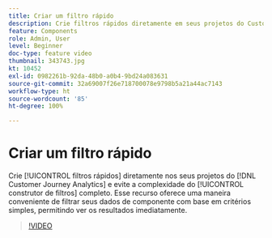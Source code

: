 ```yaml
---
title: Criar um filtro rápido
description: Crie filtros rápidos diretamente em seus projetos do Customer Journey Analytics e evite a complexidade do construtor de filtros completo. Esse recurso oferece uma maneira conveniente de filtrar seus dados de componente com base em critérios simples, permitindo ver os resultados imediatamente.
feature: Components
role: Admin, User
level: Beginner
doc-type: feature video
thumbnail: 343743.jpg
kt: 10452
exl-id: 0982261b-92da-48b0-a0b4-9bd24a083631
source-git-commit: 32a69007f26e718700078e9798b5a21a44ac7143
workflow-type: ht
source-wordcount: '85'
ht-degree: 100%

---
```


# Criar um filtro rápido

Crie [!UICONTROL filtros rápidos] diretamente nos seus projetos do [!DNL Customer Journey Analytics] e evite a complexidade do [!UICONTROL construtor de filtros] completo. Esse recurso oferece uma maneira conveniente de filtrar seus dados de componente com base em critérios simples, permitindo ver os resultados imediatamente.

>[!VIDEO](https://video.tv.adobe.com/v/343743/?quality=12&learn=on)
